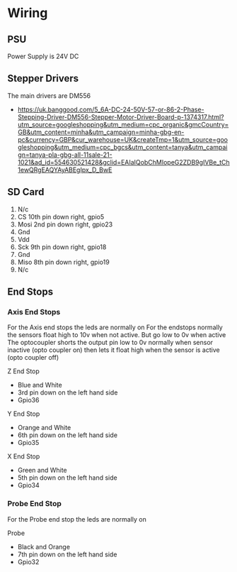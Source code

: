 # Wiring

## PSU

Power Supply is 24V DC


## Stepper Drivers

The main drivers are DM556

  * https://uk.banggood.com/5_6A-DC-24-50V-57-or-86-2-Phase-Stepping-Driver-DM556-Stepper-Motor-Driver-Board-p-1374317.html?utm_source=googleshopping&utm_medium=cpc_organic&gmcCountry=GB&utm_content=minha&utm_campaign=minha-gbg-en-pc&currency=GBP&cur_warehouse=UK&createTmp=1&utm_source=googleshopping&utm_medium=cpc_bgcs&utm_content=tanya&utm_campaign=tanya-pla-gbg-all-11sale-21-1021&ad_id=554630521428&gclid=EAIaIQobChMIopeG2ZDB9gIVBe_tCh1ewQRgEAQYAyABEgIpx_D_BwE






## SD Card

  1. N/c
  2. CS 10th pin down right, gpio5
  3. Mosi 2nd pin down right, gpio23
  4. Gnd
  5. Vdd
  6. Sck 9th pin down right, gpio18
  7. Gnd
  8. Miso 8th pin down right, gpio19
  9. N/c

## End Stops

### Axis End Stops

For the Axis end stops the leds are normally on
For the endstops normally the sensors float high to 10v when not active. But go low to 0v when active
The optocoupler shorts the output pin low to 0v normally when sensor inactive (opto coupler on) then lets it float high when the sensor is active (opto coupler off)

Z End Stop

  * Blue and White
  * 3rd pin down on the left hand side
  * Gpio36

Y End Stop

  * Orange and White
  * 6th pin down on the left hand side
  * Gpio35

X End Stop

  * Green and White
  * 5th pin down on the left hand side
  * Gpio34

### Probe End Stop

For the Probe end stop the leds are normally on

Probe

  * Black and Orange
  * 7th pin down on the left hand side
  * Gpio32
